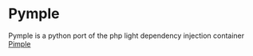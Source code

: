 # Pymple
Pymple is a python port of the php light dependency injection container [Pimple](https://github.com/fabpot/Pimple)